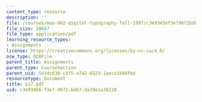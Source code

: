 ```yaml
---
content_type: resource
description: ''
file: /courses/mas-962-digital-typography-fall-1997/c3e93456f3e79672bdb7da7de1a26228_ps7.pdf
file_size: 20607
file_type: application/pdf
learning_resource_types:
- Assignments
license: https://creativecommons.org/licenses/by-nc-sa/4.0/
ocw_type: OCWFile
parent_title: Assignments
parent_type: CourseSection
parent_uid: 543dc638-c4f5-a742-6523-1aeca169dfbd
resourcetype: Document
title: ps7.pdf
uid: c3e93456-f3e7-9672-bdb7-da7de1a26228
---
```

